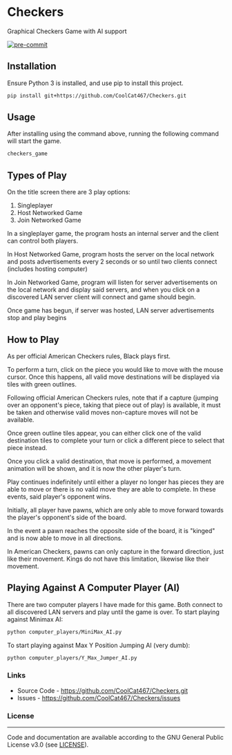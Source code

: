 # Checkers
Graphical Checkers Game with AI support

<!-- BADGIE TIME -->

[![pre-commit](https://img.shields.io/badge/pre--commit-enabled-brightgreen?logo=pre-commit)](https://github.com/pre-commit/pre-commit)

<!-- END BADGIE TIME -->

## Installation
Ensure Python 3 is installed, and use pip to install this project.

```bash
pip install git+https://github.com/CoolCat467/Checkers.git
```

## Usage
After installing using the command above, running the following command
will start the game.

```bash
checkers_game
```

## Types of Play
On the title screen there are 3 play options:
1. Singleplayer
2. Host Networked Game
3. Join Networked Game

In a singleplayer game, the program hosts an internal server and the client can control both players.

In Host Networked Game, program hosts the server on the local network and posts advertisements every 2 seconds or so until two clients connect (includes hosting computer)

In Join Networked Game, program will listen for server advertisements on the local network and display said servers, and when you click on a discovered LAN server client will connect and game should begin.

Once game has begun, if server was hosted, LAN server advertisements stop and play begins

## How to Play
As per official American Checkers rules, Black plays first.

To perform a turn, click on the piece you would like to move with the mouse cursor.
Once this happens, all valid move destinations will be displayed via tiles with green outlines.

Following official American Checkers rules, note that if a capture (jumping over an opponent's piece, taking that piece out of play) is available, it must be taken and otherwise valid moves non-capture moves will not be available.

Once green outline tiles appear, you can either click one of the valid destination tiles to complete your turn or click a different piece to select that piece instead.

Once you click a valid destination, that move is performed, a movement animation will be shown, and it is now the other player's turn.

Play continues indefinitely until either a player no longer has pieces they are able to move or there is no valid move they are able to complete. In these events, said player's opponent wins.

Initially, all player have pawns, which are only able to move forward towards the player's opponent's side of the board.

In the event a pawn reaches the opposite side of the board, it is "kinged" and is now able to move in all directions.

In American Checkers, pawns can only capture in the forward direction, just like their movement. Kings do not have this limitation, likewise like their movement.


## Playing Against A Computer Player (AI)
There are two computer players I have made for this game. Both connect to all discovered LAN servers and play until the game is over.
To start playing against Minimax AI:
```bash
python computer_players/MiniMax_AI.py
```

To start playing against Max Y Position Jumping AI (very dumb):
```bash
python computer_players/Y_Max_Jumper_AI.py
```


### Links
* Source Code - https://github.com/CoolCat467/Checkers.git
* Issues      - https://github.com/CoolCat467/Checkers/issues

### License
-------
Code and documentation are available according to the GNU General Public License v3.0 (see [LICENSE](https://github.com/CoolCat467/Checkers/blob/HEAD/LICENSE)).
